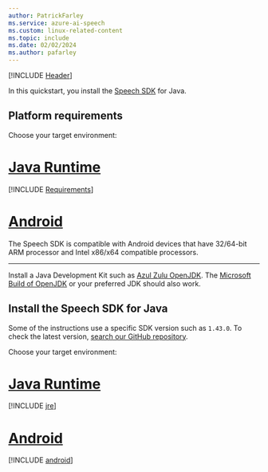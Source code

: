 ```yaml
---
author: PatrickFarley
ms.service: azure-ai-speech
ms.custom: linux-related-content
ms.topic: include
ms.date: 02/02/2024
ms.author: pafarley
---
```


[!INCLUDE [Header](../../common/java.md)]

In this quickstart, you install the [Speech SDK](~/articles/ai-services/speech-service/speech-sdk.md) for Java.

## Platform requirements

Choose your target environment:

# [Java Runtime](#tab/jre)

[!INCLUDE [Requirements](java-requirements.md)]

# [Android](#tab/android)

The Speech SDK is compatible with Android devices that have 32/64-bit ARM processor and Intel x86/x64 compatible processors.

---

Install a Java Development Kit such as [Azul Zulu OpenJDK](https://www.azul.com/downloads/?package=jdk). The [Microsoft Build of OpenJDK](https://www.microsoft.com/openjdk) or your preferred JDK should also work.

## Install the Speech SDK for Java

Some of the instructions use a specific SDK version such as `1.43.0`. To check the latest version, [search our GitHub repository](https://github.com/Azure-Samples/cognitive-services-speech-sdk/search?q=com.microsoft.cognitiveservices.speech%3Aclient-sdk).

Choose your target environment:

# [Java Runtime](#tab/jre)

[!INCLUDE [jre](java-jre.md)]

# [Android](#tab/android)

[!INCLUDE [android](java-android.md)]
